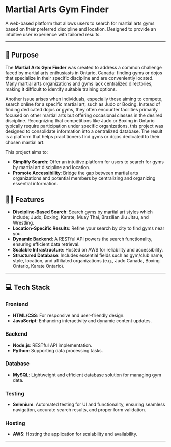 # Martial Arts Gym Finder

A web-based platform that allows users to search for martial arts gyms based on their preferred discipline and location. Designed to provide an intuitive user experience with tailored results.

---
## 🎯 Purpose

The **Martial Arts Gym Finder** was created to address a common challenge faced by martial arts enthusiasts in Ontario, Canada: finding gyms or dojos that specialize in their specific discipline and are conveniently located. Many martial arts organizations and gyms lack centralized directories, making it difficult to identify suitable training options.

Another issue arises when individuals, especially those aiming to compete, search online for a specific martial art, such as Judo or Boxing. Instead of finding dedicated dojos or gyms, they often encounter facilities primarily focused on other martial arts but offering occasional classes in the desired discipline. Recognizing that competitions like Judo or Boxing in Ontario typically require participation under specific organizations, this project was designed to consolidate information into a centralized database. The result is a platform that helps practitioners find gyms or dojos dedicated to their chosen martial art.

This project aims to:  
- **Simplify Search**: Offer an intuitive platform for users to search for gyms by martial art discipline and location.  
- **Promote Accessibility**: Bridge the gap between martial arts organizations and potential members by centralizing and organizing essential information.

## 🏋️‍♂️ Features

- **Discipline-Based Search**: Search gyms by martial art styles which include; Judo, Boxing, Karate, Muay Thai, Brazilian Jiu Jitsu, and Wrestling.
- **Location-Specific Results**: Refine your search by city to find gyms near you.
- **Dynamic Backend**: A RESTful API powers the search functionality, ensuring efficient data retrieval.
- **Scalable Infrastructure**: Hosted on AWS for reliability and accessibility.
- **Structured Database**: Includes essential fields such as gym/club name, style, location, and affiliated organizations (e.g., Judo Canada, Boxing Ontario, Karate Ontario).

---

## 💻 Tech Stack

### **Frontend**
- **HTML/CSS**: For responsive and user-friendly design.
- **JavaScript**: Enhancing interactivity and dynamic content updates.

### **Backend**
- **Node.js**: RESTful API implementation.
- **Python**: Supporting data processing tasks.

### **Database**
- **MySQL**: Lightweight and efficient database solution for managing gym data.

### **Testing**
- **Selenium**: Automated testing for UI and functionality, ensuring seamless navigation, accurate search results, and proper form validation.

### **Hosting**
- **AWS**: Hosting the application for scalability and availability.

---

